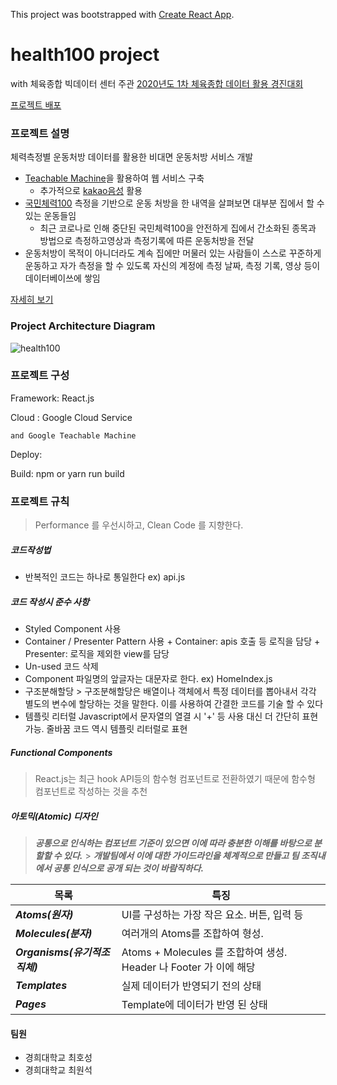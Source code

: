 This project was bootstrapped with [Create React App](https://github.com/facebook/create-react-app).

# health100 project

with 체육종합 빅데이터 센터 주관 [2020년도 1차 체육종합 데이터 활용 경진대회](http://sportsdata.or.kr/event_view.html)

[프로젝트 배포]()



### 프로젝트 설명

체력측정별 운동처방 데이터를 활용한 비대면 운동처방 서비스 개발

- [Teachable Machine](https://teachablemachine.withgoogle.com/)을 활용하여 웹 서비스 구축
    - 추가적으로 [kakao음성](https://developers.kakao.com/) 활용
- [국민체력100](http://14.49.46.105/front/certify/cer0102_list.do) 측정을 기반으로 운동 처방을 한 내역을 살펴보면 대부분 집에서 할 수 있는 운동들임
    - 최근 코로나로 인해 중단된 국민체력100을 안전하게 집에서 간소화된 종목과 방법으로 측정하고영상과 측정기록에 따른 운동처방을 전달
- 운동처방이 목적이 아니더라도 계속 집에만 머물러 있는 사람들이 스스로 꾸준하게 운동하고 자가 측정을 할 수 있도록 자신의 계정에 측정 날짜, 측정 기록, 영상 등이 데이터베이쓰에 쌓임

[자세히 보기](https://www.notion.so/health100-c1765134086240b79fe617c50126ad10)



### Project Architecture Diagram

![health100](https://user-images.githubusercontent.com/49581472/93219919-dba6e080-f7a6-11ea-8f2e-579bc02e9b75.png)



### 프로젝트 구성

Framework: React.js

Cloud : Google Cloud Service

    and Google Teachable Machine

Deploy:

Build: npm or yarn run build



### 프로젝트 규칙

> Performance 를 우선시하고, Clean Code 를 지향한다.



##### 코드작성법

* 반복적인 코드는 하나로 통일한다 ex) api.js



##### 코드 작성시 준수 사항

* Styled Component 사용
* Container / Presenter Pattern 사용 + Container: apis 호출 등 로직을 담당 + Presenter: 로직을 제외한 view를 담당
* Un-used 코드 삭제
* Component 파일명의 앞글자는 대문자로 한다. ex) HomeIndex.js
* 구조분해할당 > 구조분해할당은 배열이나 객체에서 특정 데이터를 뽑아내서 각각 별도의 변수에 할당하는 것을 말한다. 이를 사용하여 간결한 코드를 기술 할 수 있다
* 템플릿 리터럴 Javascript에서 문자열의 열결 시 '+' 등 사용 대신 더 간단히 표현 가능. 줄바꿈 코드 역시 템플릿 리터럴로 표현



##### Functional Components

> React.js는 최근 hook API등의 함수형 컴포넌트로 전환하였기 때문에 함수형 컴포넌트로 작성하는 것을 추천



##### 아토믹(Atomic) 디자인

> **_공통으로 인식하는 컴포넌트 기준이 있으면 이에 따라 충분한 이해를 바탕으로 분할할 수 있다._** > **_개발팀에서 이에 대한 가이드라인을 체계적으로 만들고 팀 조직내에서 공통 인식으로 공개 되는 것이 바람직하다._**


| 목록                          | 특징                                                              |
| ----------------------------- | ----------------------------------------------------------------- |
| **_Atoms(원자)_**             | UI를 구성하는 가장 작은 요소. 버튼, 입력 등                       |
| **_Molecules(분자)_**         | 여러개의 Atoms를 조합하여 형성.                                   |
| **_Organisms(유기적조직체)_** | Atoms + Molecules 를 조합하여 생성. Header 나 Footer 가 이에 해당 |
| **_Templates_**               | 실제 데이터가 반영되기 전의 상태                                  |
| **_Pages_**                   | Template에 데이터가 반영 된 상태                                  |


#### 팀원

* 경희대학교 최호성
* 경희대학교 최원석